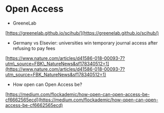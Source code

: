 # Open Access

* GreeneLab

[https://greenelab.github.io/scihub/](https://greenelab.github.io/scihub/)

* Germany vs Elsevier: universities win temporary journal access after refusing to pay fees

[https://www.nature.com/articles/d41586-018-00093-7?utm\_source=FBK\_NatureNews&sf178340512=1](https://www.nature.com/articles/d41586-018-00093-7?utm_source=FBK_NatureNews&sf178340512=1)

* How open can Open Access be?

[https://medium.com/flockademic/how-open-can-open-access-be-cf6662565ecd](https://medium.com/flockademic/how-open-can-open-access-be-cf6662565ecd)

